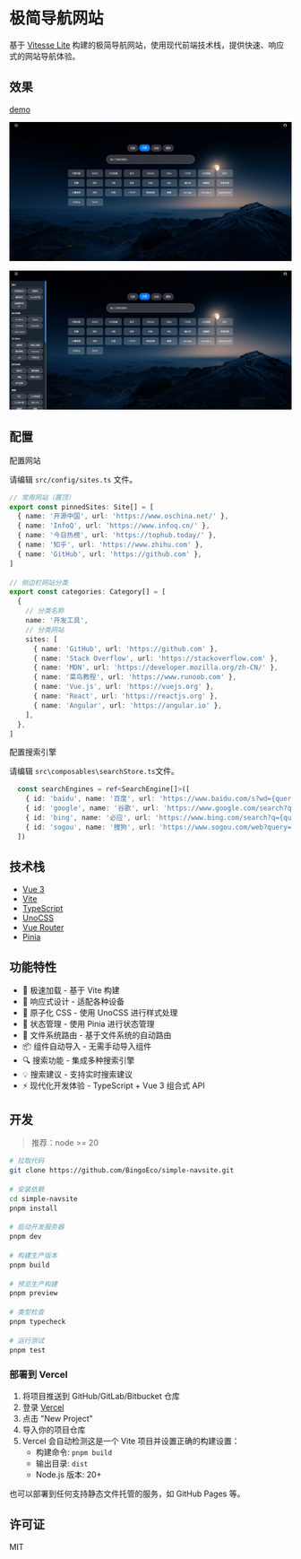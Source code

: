 # 极简导航网站

基于 [Vitesse Lite](https://github.com/antfu-collective/vitesse-lite) 构建的极简导航网站，使用现代前端技术栈，提供快速、响应式的网站导航体验。

## 效果

[demo](https://nav.oby.ink)

![image-20251026154329270](./.README.assets/image-20251026154329270.png)

![image-20251026154400698](./.README.assets/image-20251026154400698.png)



## 配置

配置网站

请编辑 `src/config/sites.ts` 文件。

```ts
// 常用网站（置顶）
export const pinnedSites: Site[] = [
  { name: '开源中国', url: 'https://www.oschina.net/' },
  { name: 'InfoQ', url: 'https://www.infoq.cn/' },
  { name: '今日热榜', url: 'https://tophub.today/' },
  { name: '知乎', url: 'https://www.zhihu.com' },
  { name: 'GitHub', url: 'https://github.com' },
]

// 侧边栏网站分类
export const categories: Category[] = [
  {
    // 分类名称
    name: '开发工具',
    // 分类网站
    sites: [
      { name: 'GitHub', url: 'https://github.com' },
      { name: 'Stack Overflow', url: 'https://stackoverflow.com' },
      { name: 'MDN', url: 'https://developer.mozilla.org/zh-CN/' },
      { name: '菜鸟教程', url: 'https://www.runoob.com' },
      { name: 'Vue.js', url: 'https://vuejs.org' },
      { name: 'React', url: 'https://reactjs.org' },
      { name: 'Angular', url: 'https://angular.io' },
    ],
  },
]

```

配置搜索引擎

请编辑 `src\composables\searchStore.ts`文件。

```ts
  const searchEngines = ref<SearchEngine[]>([
    { id: 'baidu', name: '百度', url: 'https://www.baidu.com/s?wd={query}' },
    { id: 'google', name: '谷歌', url: 'https://www.google.com/search?q={query}' },
    { id: 'bing', name: '必应', url: 'https://www.bing.com/search?q={query}' },
    { id: 'sogou', name: '搜狗', url: 'https://www.sogou.com/web?query={query}' },
  ])
```

## 技术栈

- [Vue 3](https://v3.vuejs.org/)
- [Vite](https://vitejs.dev/)
- [TypeScript](https://www.typescriptlang.org/)
- [UnoCSS](https://unocss.dev/)
- [Vue Router](https://router.vuejs.org/)
- [Pinia](https://pinia.vuejs.org/)

## 功能特性

- 🚀 极速加载 - 基于 Vite 构建
- 📱 响应式设计 - 适配各种设备
- 🎨 原子化 CSS - 使用 UnoCSS 进行样式处理
- 🧠 状态管理 - 使用 Pinia 进行状态管理
- 🔄 文件系统路由 - 基于文件系统的自动路由
- 📦 组件自动导入 - 无需手动导入组件
- 🔍 搜索功能 - 集成多种搜索引擎
- 💡 搜索建议 - 支持实时搜索建议
- ⚡️ 现代化开发体验 - TypeScript + Vue 3 组合式 API

## 开发

> 推荐：node >= 20

```bash
# 拉取代码
git clone https://github.com/BingoEco/simple-navsite.git

# 安装依赖
cd simple-navsite
pnpm install

# 启动开发服务器
pnpm dev

# 构建生产版本
pnpm build

# 预览生产构建
pnpm preview

# 类型检查
pnpm typecheck

# 运行测试
pnpm test
```

### 部署到 Vercel

1. 将项目推送到 GitHub/GitLab/Bitbucket 仓库
2. 登录 [Vercel](https://vercel.com/)
3. 点击 "New Project"
4. 导入你的项目仓库
5. Vercel 会自动检测这是一个 Vite 项目并设置正确的构建设置：
   - 构建命令: `pnpm build`
   - 输出目录: `dist`
   - Node.js 版本: 20+

也可以部署到任何支持静态文件托管的服务，如 GitHub Pages 等。

## 许可证

MIT
